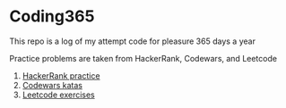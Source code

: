 # Coding365
This repo is a log of my attempt code for pleasure 365 days a year  

Practice problems are taken from HackerRank, Codewars, and Leetcode

1. [HackerRank practice](./platform/HackerRank)
2. [Codewars katas](./platform/Codewars)
3. [Leetcode exercises](./platform/Leetcode)
